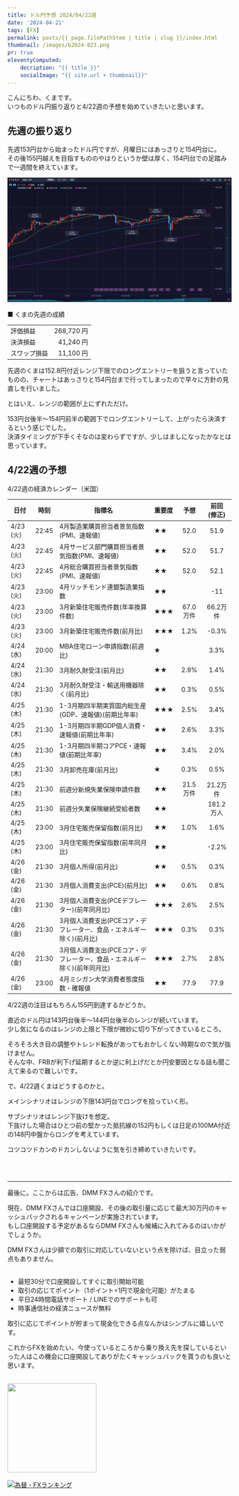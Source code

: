 ```yaml
---
title: ドル円予想 2024/04/22週
date: '2024-04-21'
tags: [FX]
permalink: posts/{{ page.filePathStem | title | slug }}/index.html
thumbnail: /images/b2024-023.png
pr: true
eleventyComputed:
    decription: "{{ title }}"
    socialImage: "{{ site.url + thumbnail}}"
---
```


こんにちわ、くまです。<br/>
いつものドル円振り返りと4/22週の予想を始めていきたいと思います。

## 先週の振り返り

先週153円台から始まったドル円ですが、月曜日にはあっさりと154円台に。<br/>
その後155円越えを目指すもののやはりというか壁は厚く、154円台での足踏みで一週間を終えています。


![](/images/b2024-023-01.png)


■ くまの先週の成績

<table style="min-width:18rem">
<tr>
    <td>評価損益</td>
    <td style="text-align:right">268,720 円</td>
</tr>
<tr><td>決済損益</td><td style="text-align:right">41,240 円</tr></tr>
<tr><td>スワップ損益</td><td style="text-align:right"> 11,100 円 </td></tr>
</table>

先週のくまは152.8円付近レンジ下限でのロングエントリーを狙うと言っていたものの、チャートはあっさりと154円台まで行ってしまったので早々に方針の見直しを行いました。

とはいえ、レンジの範囲が上にずれただけ。

153円台後半～154円前半の範囲下でロングエントリーして、上がったら決済するという感じでした。<br/>
決済タイミングが下手くそなのは変わらずですが、少しはましになったかなとは思っています。



## 4/22週の予想

4/22週の経済カレンダー（米国）

<div class="post__financial-calendar">

| 日付 | 時刻 | 指標名 | 重要度 | 予想 | 前回 <br/>(修正) |
|---|---|---|---|:---:|:---:|
| 4/23 (火) | 22:45 | 4月製造業購買担当者景気指数(PMI、速報値) | ★★ | 52.0 | 51.9 |
| 4/23 (火) | 22:45 | 4月サービス部門購買担当者景気指数(PMI、速報値) | ★★ | 52.0 | 51.7 |
| 4/23 (火) | 22:45 | 4月総合購買担当者景気指数(PMI、速報値) | ★★ | 52.0 | 52.1 |
| 4/23 (火) | 23:00 | 4月リッチモンド連銀製造業指数 | ★★ |  | -11 |
| 4/23 (火) | 23:00 | 3月新築住宅販売件数(年率換算件数) | ★★★ | 67.0万件 | 66.2万件 |
| 4/23 (火) | 23:00 | 3月新築住宅販売件数(前月比) | ★★★ | 1.2% | -0.3% |
| 4/24 (水) | 20:00 | MBA住宅ローン申請指数(前週比) | ★ |  | 3.3% |
| 4/24 (水) | 21:30 | 3月耐久財受注(前月比) | ★★ | 2.9% | 1.4% |
| 4/24 (水) | 21:30 | 3月耐久財受注・輸送用機器除く(前月比) | ★★ | 0.3% | 0.5% |
| 4/25 (木) | 21:30 | 1-3月期四半期実質国内総生産(GDP、速報値)(前期比年率) | ★★★ | 2.5% | 3.4% |
| 4/25 (木) | 21:30 | 1-3月期四半期GDP個人消費・速報値(前期比年率) | ★★ | 2.6% | 3.3% |
| 4/25 (木) | 21:30 | 1-3月期四半期コアPCE・速報値(前期比年率) | ★★ | 3.4% | 2.0% |
| 4/25 (木) | 21:30 | 3月卸売在庫(前月比) | ★ | 0.3% | 0.5% |
| 4/25 (木) | 21:30 | 前週分新規失業保険申請件数 | ★★ | 21.5万件 | 21.2万件 |
| 4/25 (木) | 21:30 | 前週分失業保険継続受給者数 | ★★ |  | 181.2万人 |
| 4/25 (木) | 23:00 | 3月住宅販売保留指数(前月比) | ★★ | 1.0% | 1.6% |
| 4/25 (木) | 23:00 | 3月住宅販売保留指数(前年同月比) | ★★ |  | -2.2% |
| 4/26 (金) | 21:30 | 3月個人所得(前月比) | ★★ | 0.5% | 0.3% |
| 4/26 (金) | 21:30 | 3月個人消費支出(PCE)(前月比) | ★★ | 0.6% | 0.8% |
| 4/26 (金) | 21:30 | 3月個人消費支出(PCEデフレーター)(前年同月比) | ★★★ | 2.6% | 2.5% |
| 4/26 (金) | 21:30 | 3月個人消費支出(PCEコア・デフレーター、食品・エネルギー除く)(前月比) | ★★★ | 0.3% | 0.3% |
| 4/26 (金) | 21:30 | 3月個人消費支出(PCEコア・デフレーター、食品・エネルギー除く)(前年同月比) | ★★★ | 2.7% | 2.8% |
| 4/26 (金) | 23:00 | 4月ミシガン大学消費者態度指数・確報値 | ★★ | 77.9 | 77.9 |
</div>

4/22週の注目はもちろん155円到達するかどうか。

直近のドル円は143円台後半～144円台後半のレンジが続いています。<br/>
少し気になるのはレンジの上限と下限が微妙に切り下がってきているところ。<br/>

そろそろ大き目の調整やトレンド転換があってもおかしくない時期なので気が抜けません。<br/>
そんな中、FRBが利下げ延期するとか逆に利上げだとか円安要因となる話も聞こえて来るので難しいです。

で、4/22週くまはどうするのかと。

メインシナリオはレンジの下限143円台でロングを拾っていく形。

サブシナリオはレンジ下抜けを想定。<br/>
下抜けした場合はひとつ前の堅かった抵抗線の152円もしくは日足の100MA付近の148円中盤からロングを考えています。

コツコツドカンのドカンしないように気を引き締めていきたいです。


<br/>
<br/>
<hr/>

最後に。ここからは広告、DMM FXさんの紹介です。

現在、DMM FXさんでは口座開設、その後の取引量に応じて最大30万円のキャッシュバックされるキャンペーンが実施されています。<br/>
もし口座開設する予定があるならDMM FXさんも候補に入れてみるのはいかがでしょうか。

DMM FXさんは少額での取引に対応していないという点を除けば、目立った弱点もありません。<br/>
<br/>

- 最短30分で口座開設してすぐに取引開始可能
- 取引の応じてポイント（1ポイント=1円で現金化可能）がたまる
- 平日24時間電話サポート / LINEでのサポートも可
- 時事通信社の経済ニュースが無料

取引に応じてポイントが貯まって現金化できる点なんかはシンプルに嬉しいです。

これからFXを始めたい、今使っているところから乗り換え先を探しているといった人はこの機会に口座開設してありがたくキャッシュバックを貰うのも良いと思います。
<br/>
<br/>

<a href="https://px.a8.net/svt/ejp?a8mat=3YYPVE+94NAPE+1WP2+6CWQP" rel="nofollow">
<img border="0" width="200" height="200" alt="" src="https://www21.a8.net/svt/bgt?aid=240125306552&wid=001&eno=01&mid=s00000008903001068000&mc=1"></a>
<img border="0" width="1" height="1" src="https://www11.a8.net/0.gif?a8mat=3YYPVE+94NAPE+1WP2+6CWQP" alt="">



<a href="https://blog.with2.net/link/?id=2111205&cid=1532" title="為替・FXランキング"><img alt="為替・FXランキング" width="110" height="31" src="https://blog.with2.net/img/banner/c/banner_1/br_c_1532_1.gif"></a>